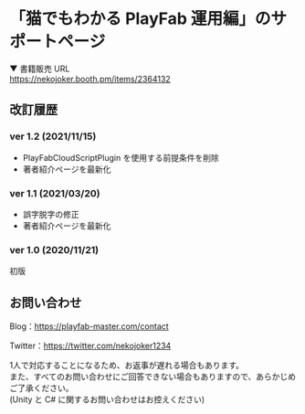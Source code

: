 # 「猫でもわかる PlayFab 運用編」のサポートページ

▼ 書籍販売 URL  
https://nekojoker.booth.pm/items/2364132

## 改訂履歴

### ver 1.2 (2021/11/15)

- PlayFabCloudScriptPlugin を使用する前提条件を削除
- 著者紹介ページを最新化

### ver 1.1 (2021/03/20)

- 誤字脱字の修正
- 著者紹介ページを最新化

### ver 1.0 (2020/11/21)

初版

## お問い合わせ

Blog：https://playfab-master.com/contact

Twitter：https://twitter.com/nekojoker1234

1人で対応することになるため、お返事が遅れる場合もあります。  
また、すべてのお問い合わせにご回答できない場合もありますので、あらかじめご了承ください。  
(Unity と C# に関するお問い合わせはお控えください)

